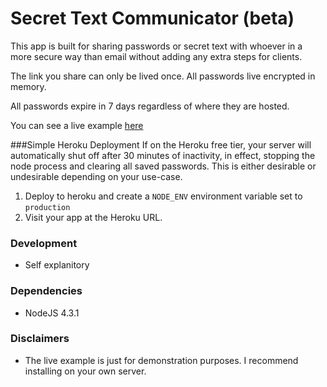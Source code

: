 # Secret Text Communicator (beta)
This app is built for sharing passwords or secret text with whoever in a more secure way than email without adding any extra steps for clients.

The link you share can only be lived once. All passwords live encrypted in memory.

All passwords expire in 7 days regardless of where they are hosted.

You can see a live example <a href="https://enigmatic-meadow-28475.herokuapp.com/" target="_blank">here</a>

###Simple Heroku Deployment
If on the Heroku free tier, your server will automatically shut off after 30 minutes of inactivity, in effect, stopping the node process and clearing all saved passwords. This is either desirable or undesirable depending on your use-case.

1. Deploy to heroku and create a `NODE_ENV` environment variable set to `production`
1. Visit your app at the Heroku URL.

### Development
- Self explanitory

### Dependencies
- NodeJS 4.3.1

### Disclaimers
- The live example is just for demonstration purposes. I recommend installing on your own server.
